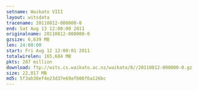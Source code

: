 ```yaml
---
setname: Waikato VIII
layout: witsdata
tracename: 20110812-000000-0
end: Sat Aug 13 12:00:00 2011
originalname: 20110812-000000-0
gzsize: 6,639 MB
len: 24:00:00
start: Fri Aug 12 12:00:01 2011
totalwirelen: 165,684 MB
pkts: 287 million
download: ftp://wits.cs.waikato.ac.nz/waikato/8//20110812-000000-0.gz
size: 22,017 MB
md5: 5f3ab38ef4e23d37e69af606f6a126bc
---
```

